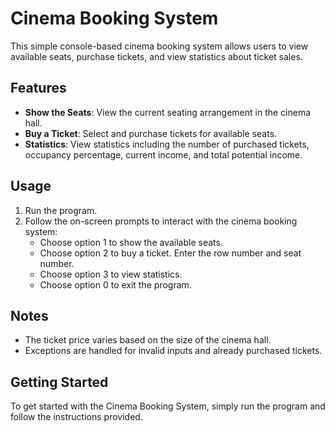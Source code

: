 # Cinema Booking System

This simple console-based cinema booking system allows users to view available seats, purchase tickets, and view statistics about ticket sales.

## Features

- **Show the Seats**: View the current seating arrangement in the cinema hall.
- **Buy a Ticket**: Select and purchase tickets for available seats.
- **Statistics**: View statistics including the number of purchased tickets, occupancy percentage, current income, and total potential income.

## Usage

1. Run the program.
2. Follow the on-screen prompts to interact with the cinema booking system:
   - Choose option 1 to show the available seats.
   - Choose option 2 to buy a ticket. Enter the row number and seat number.
   - Choose option 3 to view statistics.
   - Choose option 0 to exit the program.

## Notes

- The ticket price varies based on the size of the cinema hall.
- Exceptions are handled for invalid inputs and already purchased tickets.

## Getting Started

To get started with the Cinema Booking System, simply run the program and follow the instructions provided.

